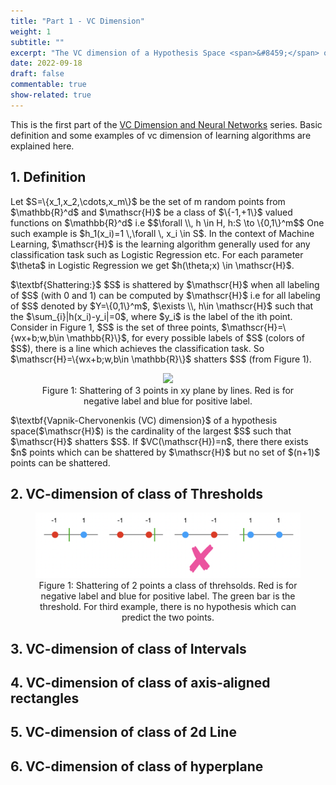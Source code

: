 ```yaml
---
title: "Part 1 - VC Dimension"
weight: 1
subtitle: ""
excerpt: "The VC dimension of a Hypothesis Space <span>&#8459;</span> on <span>&#8477;<sup>d</sup></span> is cardinality of the largest set <b>S</b> such that S is shattered by <span>&#8459;</span>."
date: 2022-09-18
draft: false
commentable: true
show-related: true
---
```

This is the first part of the <a href="/blog/vc-nn/">VC Dimension and Neural Networks</a> series. Basic definition and some examples of vc dimension of learning algorithms are explained here.

## 1. Definition
<p>
Let $S=\{x_1,x_2,\cdots,x_m\}$ be the set of m random points from $\mathbb{R}^d$ and $\mathscr{H}$ be a class of $\{-1,+1\}$ valued functions on $\mathbb{R}^d$ i.e $$\forall \\, h \in H, h:S \to \{0,1\}^m$$ One such example is $h_1(x_i)=1 \,\forall \, x_i \in S$. In the context of Machine Learning, $\mathscr{H}$ is the learning algorithm generally used for any classification task such as Logistic Regression etc. For each parameter $\theta$ in Logistic Regression we get $h(\theta;x) \in \mathscr{H}$.
</p>
<p>
$\textbf{Shattering:}$ $S$ is shattered by $\mathscr{H}$ when all labeling of $S$ (with 0 and 1) can be computed by $\mathscr{H}$ i.e for all labeling of $S$ denoted by $Y=\{0,1\}^m$, $\exists \\, h\in \mathscr{H}$ such that the $\sum_{i}|h(x_i)-y_i|=0$, where $y_i$ is the label of the ith point. Consider in Figure 1, $S$ is the set of three points, $\mathscr{H}=\{wx+b;w,b\in \mathbb{R}\}$, for every possible labels of $S$ (colors of $S$), there is a line which achieves the classification task. So $\mathscr{H}=\{wx+b;w,b\in \mathbb{R}\}$ shatters $S$ (from Figure 1).
<figure>
					<center><img src="/blog/VC-NN/sidebar-featured.png" width="600"> </center>
					<figcaption style= "text-align:center">Figure 1:  Shattering of 3 points in xy plane by lines. Red is for negative label and blue for positive label.
					</figcaption>
				</figure>

</p>
<p> $\textbf{Vapnik-Chervonenkis (VC) dimension}$ of a hypothesis space($\mathscr{H}$) is the cardinality of the largest $S$ such that $\mathscr{H}$ shatters $S$. If $VC(\mathscr{H})=n$, there there exists $n$ points which can be shattered by $\mathscr{H}$ but no set of $(n+1)$ points can be shattered.

## 2. VC-dimension of class of Thresholds
<figure>
					<center><img src="thresholds.png" width="600"> </center>
					<figcaption style= "text-align:center">Figure 1:  Shattering of 2 points a class of threhsolds. Red is for negative label and blue for positive label. The green bar is the threshold. For third example, there is no hypothesis which can predict the two points.
					</figcaption>
				</figure>
				
## 3. VC-dimension of class of Intervals
## 4. VC-dimension of class of axis-aligned rectangles
## 5. VC-dimension of class of 2d Line
## 6. VC-dimension of class of hyperplane







